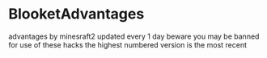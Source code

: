 # BlooketAdvantages
advantages by minesraft2
updated every 1 day
beware you may be banned for use of these hacks
the highest numbered version is the most recent
